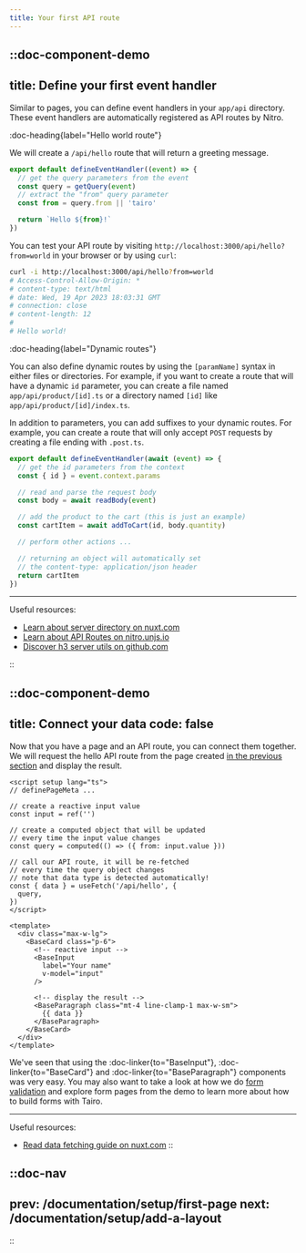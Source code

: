 ```yaml
---
title: Your first API route
---
```



::doc-component-demo
---
title: Define your first event handler
---

Similar to pages, you can define event handlers in your `app/api` directory. These event handlers are automatically registered as API routes by Nitro.

:doc-heading{label="Hello world route"}

We will create a `/api/hello` route that will return a greeting message.

```ts [app/api/hello.ts]
export default defineEventHandler((event) => {
  // get the query parameters from the event
  const query = getQuery(event)
  // extract the "from" query parameter
  const from = query.from || 'tairo'

  return `Hello ${from}!`
})
```

You can test your API route by visiting `http://localhost:3000/api/hello?from=world` in your browser or by using `curl`:

```bash
curl -i http://localhost:3000/api/hello?from=world
# Access-Control-Allow-Origin: *
# content-type: text/html
# date: Wed, 19 Apr 2023 18:03:31 GMT
# connection: close
# content-length: 12
#
# Hello world!
```


:doc-heading{label="Dynamic routes"}

You can also define dynamic routes by using the `[paramName]` syntax in either files or directories. For example, if you want to create a route that will have a dynamic `id` parameter, you can create a file named `app/api/product/[id].ts` or a directory named `[id]` like `app/api/product/[id]/index.ts`.

In addition to parameters, you can add suffixes to your dynamic routes. For example, you can create a route that will only accept `POST` requests by creating a file ending with `.post.ts`.


```ts [app/api/add-to-card/[id].post.ts]
export default defineEventHandler(await (event) => {
  // get the id parameters from the context
  const { id } = event.context.params

  // read and parse the request body
  const body = await readBody(event)

  // add the product to the cart (this is just an example)
  const cartItem = await addToCart(id, body.quantity)

  // perform other actions ...

  // returning an object will automatically set 
  // the content-type: application/json header
  return cartItem
})
```

---

Useful resources:

- [Learn about server directory on nuxt.com](https://nuxt.com/docs/guide/directory-structure/server)
- [Learn about API Routes on nitro.unjs.io](https://nitro.unjs.io/guide/routing)
- [Discover h3 server utils on github.com](https://github.com/unjs/h3#utilities)

::


::doc-component-demo
---
title: Connect your data
code: false
---

Now that you have a page and an API route, you can connect them together. We will request the hello API route from the page created [in the previous section](/documentation/setup/first-page) and display the result.

```vue [app/pages/index.vue]
<script setup lang="ts">
// definePageMeta ...

// create a reactive input value
const input = ref('')

// create a computed object that will be updated
// every time the input value changes
const query = computed(() => ({ from: input.value }))

// call our API route, it will be re-fetched
// every time the query object changes
// note that data type is detected automatically!
const { data } = useFetch('/api/hello', {
  query,
})
</script>

<template>
  <div class="max-w-lg">
    <BaseCard class="p-6">
      <!-- reactive input -->
      <BaseInput 
        label="Your name" 
        v-model="input"
      />

      <!-- display the result -->
      <BaseParagraph class="mt-4 line-clamp-1 max-w-sm">
        {{ data }}
      </BaseParagraph>
    </BaseCard>
  </div>
</template>
```

We've seen that using the :doc-linker{to="BaseInput"}, :doc-linker{to="BaseCard"} and :doc-linker{to="BaseParagraph"} components was very easy. You may also want to take a look at how we do [form validation](/documentation/guides/form-validation) and explore form pages from the demo to learn more about how to build forms with Tairo.

---

Useful resources:

- [Read data fetching guide on nuxt.com](https://nuxt.com/docs/getting-started/data-fetching)
::


::doc-nav
---
prev: /documentation/setup/first-page
next: /documentation/setup/add-a-layout
---
::